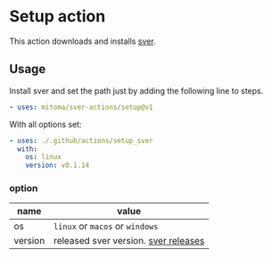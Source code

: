 # Setup action

This action downloads and installs [sver][].

## Usage

Install sver and set the path just by adding the following line to steps.

```yaml
- uses: mitoma/sver-actions/setup@v1
```

With all options set:

```yaml
- uses: ./.github/actions/setup_sver
  with:
    os: linux
    version: v0.1.14
```

### option

| name    | value                                    |
| ------- | ---------------------------------------- |
| os      | `linux` or `macos` or `windows`          |
| version | released sver version. [sver releases][] |

[sver]: https://github.com/mitoma/sver
[sver releases]: https://github.com/mitoma/sver/releases
